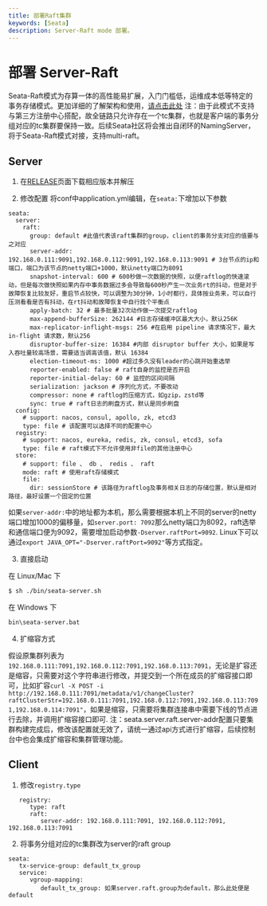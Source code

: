 ```yaml
---
title: 部署Raft集群
keywords: [Seata]
description: Server-Raft mode 部署。
---
```


# 部署 Server-Raft
Seata-Raft模式为存算一体的高性能易扩展，入门门槛低，运维成本低等特定的事务存储模式。更加详细的了解架构和使用，[请点击此处](/blog/seata-raft-detailed-explanation/)
注：由于此模式不支持与第三方注册中心搭配，故全链路只允许存在一个tc集群，也就是客户端的事务分组对应的tc集群要保持一致。后续Seata社区将会推出自闭环的NamingServer，将于Seata-Raft模式对接，支持multi-raft。

## Server
1. 在[RELEASE](https://github.com/apache/incubator-seata/releases)页面下载相应版本并解压 

2. 修改配置
将conf中application.yml编辑，在`seata:`下增加以下参数
```
seata:
  server:
    raft:
      group: default #此值代表该raft集群的group，client的事务分支对应的值要与之对应
      server-addr: 192.168.0.111:9091,192.168.0.112:9091,192.168.0.113:9091 # 3台节点的ip和端口，端口为该节点的netty端口+1000，默认netty端口为8091
      snapshot-interval: 600 # 600秒做一次数据的快照，以便raftlog的快速滚动，但是每次做快照如果内存中事务数据过多会导致每600秒产生一次业务rt的抖动，但是对于故障恢复比较友好，重启节点较快，可以调整为30分钟，1小时都行，具体按业务来，可以自行压测看看是否有抖动，在rt抖动和故障恢复中自行找个平衡点
      apply-batch: 32 # 最多批量32次动作做一次提交raftlog
      max-append-bufferSize: 262144 #日志存储缓冲区最大大小，默认256K
      max-replicator-inflight-msgs: 256 #在启用 pipeline 请求情况下，最大 in-flight 请求数，默认256
      disruptor-buffer-size: 16384 #内部 disruptor buffer 大小，如果是写入吞吐量较高场景，需要适当调高该值，默认 16384
      election-timeout-ms: 1000 #超过多久没有leader的心跳开始重选举
      reporter-enabled: false # raft自身的监控是否开启
      reporter-initial-delay: 60 # 监控的区间间隔
      serialization: jackson # 序列化方式，不要改动
      compressor: none # raftlog的压缩方式，如gzip，zstd等
      sync: true # raft日志的刷盘方式，默认是同步刷盘
  config:
    # support: nacos, consul, apollo, zk, etcd3
    type: file # 该配置可以选择不同的配置中心
  registry:
    # support: nacos, eureka, redis, zk, consul, etcd3, sofa
    type: file # raft模式下不允许使用非file的其他注册中心
  store:
    # support: file 、 db 、 redis 、 raft
    mode: raft # 使用raft存储模式
    file:
      dir: sessionStore # 该路径为raftlog及事务相关日志的存储位置，默认是相对路径，最好设置一个固定的位置
```
如果`server-addr:`中的地址都为本机，那么需要根据本机上不同的server的netty端口增加1000的偏移量，如`server.port: 7092`那么netty端口为8092，raft选举和通信端口便为9092，需要增加启动参数`-Dserver.raftPort=9092`.
Linux下可以通过`export JAVA_OPT="-Dserver.raftPort=9092"`等方式指定。

3. 直接启动

在 Linux/Mac 下

```bash
$ sh ./bin/seata-server.sh
```

在 Windows 下

```cmd
bin\seata-server.bat
```

4. 扩缩容方式

假设原集群列表为`192.168.0.111:7091,192.168.0.112:7091,192.168.0.113:7091`，无论是扩容还是缩容，只需要对这个字符串进行修改，并提交到一个所在成员的扩缩容接口即可，比如扩容`curl -X POST -i http://192.168.0.111:7091/metadata/v1/changeCluster?raftClusterStr=192.168.0.111:7091,192.168.0.112:7091,192.168.0.113:7091,192.168.0.114:7091"`，如果是缩容，只需要将集群连接串中需要下线的节点进行去除，并调用扩缩容接口即可.
注：seata.server.raft.server-addr配置只要集群构建完成后，修改该配置就无效了，请统一通过api方式进行扩缩容，后续控制台中也会集成扩缩容和集群管理功能。

## Client

1. 修改`registry.type`
```
   registry:
      type: raft
      raft:
         server-addr: 192.168.0.111:7091, 192.168.0.112:7091, 192.168.0.113:7091
```
2. 将事务分组对应的tc集群改为server的raft group
```
seata:
   tx-service-group: default_tx_group
   service:
      vgroup-mapping:
         default_tx_group: 如果server.raft.group为default，那么此处便是default
```